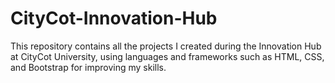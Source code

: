 # CityCot-Innovation-Hub
This repository contains all the projects I created during the Innovation Hub at CityCot University, using languages and frameworks such as HTML, CSS, and Bootstrap for improving my skills.
